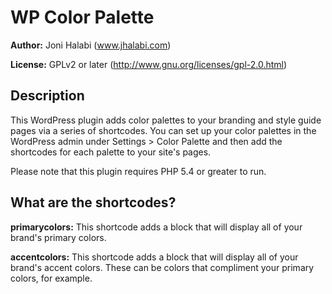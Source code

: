 WP Color Palette
=========================

__Author:__ Joni Halabi (www.jhalabi.com)

__License:__ GPLv2 or later (http://www.gnu.org/licenses/gpl-2.0.html)

Description
-----------

This WordPress plugin adds color palettes to your branding and style guide pages via a series of shortcodes.  You can set up your color palettes in the WordPress admin under Settings > Color Palette and then add the shortcodes for each palette to your site's pages.

Please note that this plugin requires PHP 5.4 or greater to run.

What are the shortcodes?
--------------------

__primarycolors:__ This shortcode adds a block that will display all of your brand's primary colors.

__accentcolors:__ This shortcode adds a block that will display all of your brand's accent colors.  These can be colors that compliment your primary colors, for example.

